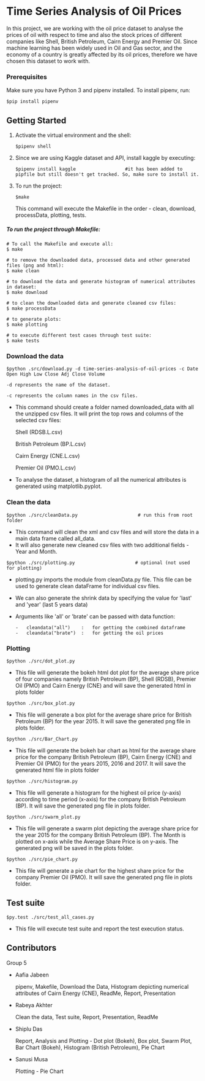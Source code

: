 # Time Series Analysis of Oil Prices

In this project, we are working with the oil price dataset to analyse the prices of oil with respect to time and also the stock prices of different companies like Shell, British Petroleum, Cairn Energy and Premier Oil. Since machine learning has been widely used in Oil and Gas sector, and the economy of a country is greatly affected by its oil prices, therefore we have chosen this dataset to work with.

### Prerequisites

Make sure you have Python 3 and pipenv installed.
To install pipenv, run:

    $pip install pipenv

## Getting Started

1.  Activate the virtual environment and the shell:

    ```
    $pipenv shell

    ```

2.  Since we are using Kaggle dataset and API, install kaggle by executing:

    ```    
    $pipenv install kaggle                  #it has been added to pipfile but still doesn't get tracked. So, make sure to install it.

    ```
3. To run the project:

    ```
    $make
    
    ```

   This command will execute the Makefile in the order - clean, download, processData, plotting, tests.
 

##### To run the project through Makefile:

```
# To call the Makefile and execute all:
$ make 

# to remove the downloaded data, processed data and other generated files (png and html):
$ make clean

# to download the data and generate histogram of numerical attributes in dataset:
$ make download    

# to clean the downloaded data and generate cleaned csv files:
$ make processData

# to generate plots:
$ make plotting

# to execute different test cases through test suite:
$ make tests

```

### Download the data

```
$python .src/download.py -d time-series-analysis-of-oil-prices -c Date Open High Low Close Adj Close Volume

```
    
    -d represents the name of the dataset.

    -c represents the column names in the csv files.


-   This command should create a folder named downloaded_data with all the unzipped csv files. It will  print the top rows and columns of the selected csv files:

    Shell (RDSB.L.csv)

    British Petroleum (BP.L.csv)
    
    Cairn Energy (CNE.L.csv)

    Premier Oil (PMO.L.csv) 
    
-   To analyse the dataset, a histogram of all the numerical attributes is generated using matplotlib.pyplot.

### Clean the data

```
$python ./src/cleanData.py                      # run this from root folder

```

-   This command will clean the xml and csv files and will store the data in a main data frame called all_data.
-   It will also generate new cleaned csv files with two additional fields - Year and Month.

```
$python ./src/plotting.py                      # optional (not used for plotting)

```

-   plotting.py imports the module from cleanData.py file. This file can be used to generate clean dataFrame for individual csv files. 
-   We can also generate the shrink data by specifying the value for 'last' and 'year' (last 5 years data)
-   Arguments like 'all' or 'brate' can be passed with data function:

    ```
    -   cleandata("all")    :   for getting the combined dataframe
    -   cleandata("brate")  :   for getting the oil prices

    ```

### Plotting

```
$python ./src/dot_plot.py                     

```

-   This file will generate the bokeh html dot plot for the average share price of four companies namely British Petroleum (BP), Shell (RDSB), Premier Oil (PMO) and Cairn Energy (CNE) and will save the generated html in plots folder

```
$python ./src/box_plot.py                             

```

-   This file will generate a box plot for the average share price for British Petroleum (BP) for the year 2015. It will save the generated png file in plots folder.


```
$python ./src/Bar_Chart.py                             

```

-   This file will generate the bokeh bar chart as html for the average share price for the company British Petroleum (BP), Cairn Energy (CNE) and Premier Oil (PMO) for the years 2015, 2016 and 2017. It will save the generated html file in plots folder


```
$python ./src/histogram.py                             

```

-   This file will generate a histogram for the highest oil price (y-axis) according to time period (x-axis) for the company British Petroleum (BP). It will save the generated png file in plots folder.

```
$python ./src/swarm_plot.py                             

```

-   This file will generate a swarm plot depicting the average share price for the year 2015 for the company British Petroleum (BP). The Month is plotted on x-axis while the Average Share Price is on y-axis. The generated png will be saved in the plots folder.

```
$python ./src/pie_chart.py                             

```

-   This file will generate a pie chart for the highest share price for the company Premier Oil (PMO). It will save the generated png file in plots folder.

## Test suite

```
$py.test ./src/test_all_cases.py                     

```

-   This file will execute test suite and report the test execution status.

##  Contributors

Group 5

*   Aafia Jabeen

    pipenv, Makefile, Download the Data, Histogram depicting numerical attributes of Cairn Energy (CNE), ReadMe, Report, Presentation

*   Rabeya Akhter

    Clean the data, Test suite, Report, Presentation, ReadMe

*   Shiplu Das

    Report, Analysis and Plotting - Dot plot (Bokeh), Box plot, Swarm Plot, Bar Chart (Bokeh), Histogram (British Petroleum), Pie Chart
    
*   Sanusi Musa

    Plotting - Pie Chart
